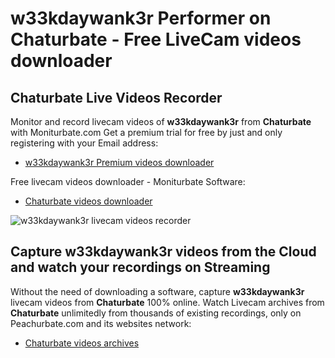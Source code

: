 # w33kdaywank3r Performer on Chaturbate - Free LiveCam videos downloader

## Chaturbate Live Videos Recorder

Monitor and record livecam videos of **w33kdaywank3r** from **Chaturbate** with Moniturbate.com
Get a premium trial for free by just and only registering with your Email address:
* [w33kdaywank3r Premium videos downloader](https://moniturbate.com/request-demo-licence-key.html)

Free livecam videos downloader - Moniturbate Software:
* [Chaturbate videos downloader](https://moniturbate.com/moniturbate-download-software.html)

![w33kdaywank3r livecam videos recorder](https://peachurnet.com/templates/moniturbate-software.png)


## Capture w33kdaywank3r videos from the Cloud and watch your recordings on Streaming

Without the need of downloading a software, capture **w33kdaywank3r** livecam videos from **Chaturbate** 100% online.
Watch Livecam archives from **Chaturbate** unlimitedly from thousands of existing recordings, only on Peachurbate.com and its websites network:
* [Chaturbate videos archives](https://peachurnet.com/)